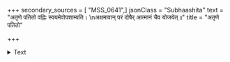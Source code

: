 +++
secondary_sources = [ "MSS_0641",]
jsonClass = "Subhaashita"
text = "अतृणे पतितो वह्निः स्वयमेवोपशाम्यति।  \nअक्षमावान् परं दोषैर् आत्मानं चैव योजयेत्॥"
title = "अतृणे पतितो"

+++

<details><summary>Text</summary>

अतृणे पतितो वह्निः स्वयमेवोपशाम्यति।  
अक्षमावान् परं दोषैर् आत्मानं चैव योजयेत्॥
</details>
